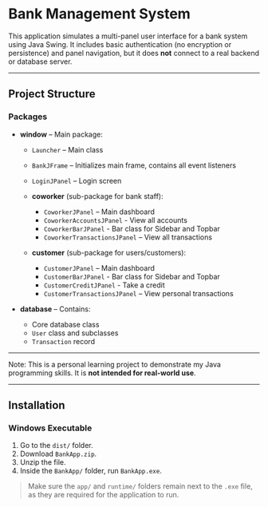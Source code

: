 # Bank Management System

This application simulates a multi-panel user interface for a bank system using Java Swing. It includes basic authentication (no encryption or persistence) and panel navigation, but it does **not** connect to a real backend or database server.

---

## Project Structure

### Packages

- **window** – Main package:
  - `Launcher` – Main class
  - `BankJFrame` – Initializes main frame, contains all event listeners
  - `LoginJPanel` – Login screen

  - **coworker** (sub-package for bank staff):
    - `CoworkerJPanel` – Main dashboard
    - `CoworkerAccountsJPanel` - View all accounts
    - `CoworkerBarJPanel` - Bar class for Sidebar and Topbar
    - `CoworkerTransactionsJPanel` – View all transactions

  - **customer** (sub-package for users/customers):
    - `CustomerJPanel` – Main dashboard
    - `CustomerBarJPanel` - Bar class for Sidebar and Topbar
    - `CustomerCreditJPanel` - Take a credit
    - `CustomerTransactionsJPanel` – View personal transactions

- **database** – Contains:
  - Core database class
  - `User` class and subclasses
  - `Transaction` record

---

Note: This is a personal learning project to demonstrate my Java programming skills. It is **not intended for real-world use**.

---

## Installation

### Windows Executable

1. Go to the `dist/` folder.
2. Download `BankApp.zip`.
3. Unzip the file.
4. Inside the `BankApp/` folder, run `BankApp.exe`.

> Make sure the `app/` and `runtime/` folders remain next to the `.exe` file, as they are required for the application to run.
